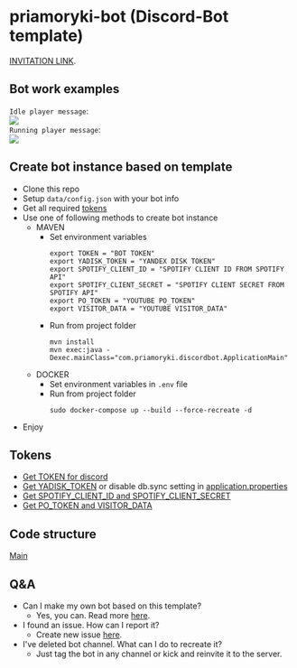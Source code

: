 # priamoryki-bot (Discord-Bot template)

[INVITATION LINK](https://discord.com/oauth2/authorize?client_id=848999847229915147&permissions=2167532560&scope=bot%20applications.commands).

## Bot work examples

`Idle player message`:  
![](data/img/player_message_idle_example.png)  
`Running player message`:  
![](data/img/running_player_message_example.png)  

## Create bot instance based on template

* Clone this repo
* Setup `data/config.json` with your bot info
* Get all required [tokens](#tokens)
* Use one of following methods to create bot instance
  * MAVEN
    * Set environment variables
        ```shell
        export TOKEN = "BOT TOKEN"
        export YADISK_TOKEN = "YANDEX DISK TOKEN"
        export SPOTIFY_CLIENT_ID = "SPOTIFY CLIENT ID FROM SPOTIFY API"
        export SPOTIFY_CLIENT_SECRET = "SPOTIFY CLIENT SECRET FROM SPOTIFY API"
        export PO_TOKEN = "YOUTUBE PO_TOKEN"
        export VISITOR_DATA = "YOUTUBE VISITOR_DATA"
        ```
    * Run from project folder
        ```shell
        mvn install
        mvn exec:java -Dexec.mainClass="com.priamoryki.discordbot.ApplicationMain"
        ```
  * DOCKER
    * Set environment variables in `.env` file
    * Run from project folder
        ```shell
        sudo docker-compose up --build --force-recreate -d
        ```
* Enjoy

## Tokens

* [Get TOKEN for discord](https://discord.com/developers/docs/topics/oauth2)
* [Get YADISK_TOKEN](https://yandex.ru/dev/id/doc/ru/concepts/ya-oauth-intro) or disable db.sync setting in [application.properties](src/main/resources/application.properties)
* [Get SPOTIFY_CLIENT_ID and SPOTIFY_CLIENT_SECRET](https://developer.spotify.com/documentation/web-api/concepts/authorization)
* [Get PO_TOKEN and VISITOR_DATA](https://github.com/iv-org/youtube-trusted-session-generator)

## Code structure

[Main](src/main/java/com/priamoryki/discordbot/Bot.java)

## Q&A

* Can I make my own bot based on this template?
  * Yes, you can. Read more [here](#create-bot-instance-based-on-template).
* I found an issue. How can I report it?
  * Create new issue [here](https://github.com/priamoryki/priamoryki-bot/issues).
* I've deleted bot channel. What can I do to recreate it?
  * Just tag the bot in any channel or kick and reinvite it to the server.
